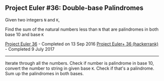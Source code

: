 ## Project Euler #36: Double-base Palindromes

Given two integers `N` and `K`,

Find the sum of the natural numbers less than `N` that are palindromes in both
base 10 and base `K`

[Project Euler 36](https://projecteuler.net/problem=36) - Completed on 13 Sep 2016
[Project Euler+ 36 (hackerrank)](https://www.hackerrank.com/contests/projecteuler/challenges/euler036) - Completed 9 July 2017

-----------

Iterate through all the numbers. Check if number is palindrome in base 10,
convert the number to string in given base `K`. Check if that's a palindrome.
Sum up the palindromes in both bases.
